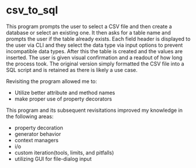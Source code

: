 # csv_to_sql

This program prompts the user to select a CSV file and then create a database or select an existing one. It then asks for a table name and prompts the user if the table already exists. Each field header is displayed  to the user via CLI and they select the data type via input options to prevent incompatible data types. After this the table is created and the values are inserted. The user is given visual confirmation and a readout of how long the process took.  The original version simply formatted the CSV file into a SQL script and is retained as there is likely a use case. 


Revisiting the program allowed me to:

- Utilize better attribute and method names
- make proper use of property decorators

This program and its subsequent revisitations improved my knowledge in the following areas:

- property decoration
- generator behavior
- context managers
- i/o
- custom iteration(tools, limits, and pitfalls)
- utilizing GUI for file-dialog input

